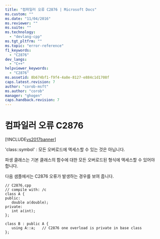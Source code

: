 ```yaml
---
title: "컴파일러 오류 C2876 | Microsoft Docs"
ms.custom: ""
ms.date: "11/04/2016"
ms.reviewer: ""
ms.suite: ""
ms.technology: 
  - "devlang-cpp"
ms.tgt_pltfrm: ""
ms.topic: "error-reference"
f1_keywords: 
  - "C2876"
dev_langs: 
  - "C++"
helpviewer_keywords: 
  - "C2876"
ms.assetid: 8b674bf1-f9f4-4a8e-8127-e884c1d1708f
caps.latest.revision: 7
author: "corob-msft"
ms.author: "corob"
manager: "ghogen"
caps.handback.revision: 7
---
```

# 컴파일러 오류 C2876
[!INCLUDE[vs2017banner](../../assembler/inline/includes/vs2017banner.md)]

'class::symbol' : 모든 오버로드에 액세스할 수 있는 것은 아닙니다.  
  
 파생 클래스는 기본 클래스의 함수에 대한 모든 오버로드된 형식에 액세스할 수 있어야 합니다.  
  
 다음 샘플에서는 C2876 오류가 발생하는 경우를 보여 줍니다.  
  
```  
// C2876.cpp  
// compile with: /c  
class A {  
public:     
   double a(double);  
private:  
   int a(int);  
};  
  
class B : public A {  
   using A::a;   // C2876 one overload is private in base class  
};  
```